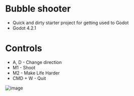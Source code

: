 # Bubble shooter
- Quick and dirty starter project for getting used to Godot
- Godot 4.2.1

# Controls
- A, D - Change direction
- M1 - Shoot
- M2 - Make Life Harder
- CMD + W - Quit

![image](https://github.com/silkka/godot-buble/assets/3799312/b2a54e15-9da3-45ed-8f0b-ceadc3a44450)
